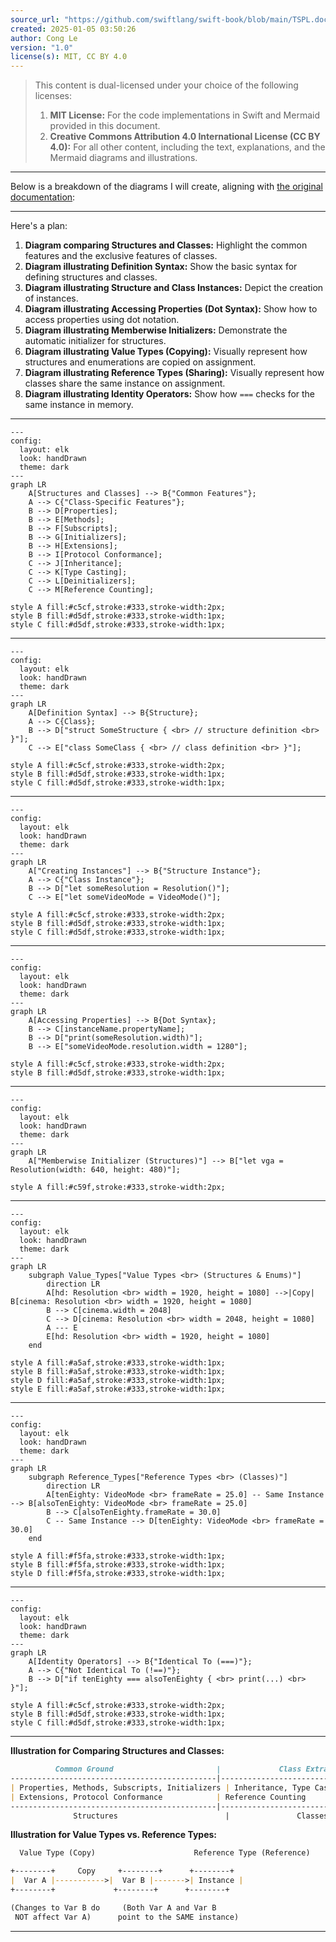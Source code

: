 ```yaml
---
source_url: "https://github.com/swiftlang/swift-book/blob/main/TSPL.docc/LanguageGuide/ClassesAndStructures.md"
created: 2025-01-05 03:50:26
author: Cong Le
version: "1.0"
license(s): MIT, CC BY 4.0
---
```



> This content is dual-licensed under your choice of the following licenses:
> 1.  **MIT License:** For the code implementations in Swift and Mermaid provided in this document.
> 2.  **Creative Commons Attribution 4.0 International License (CC BY 4.0):** For all other content, including the text, explanations, and the Mermaid diagrams and illustrations.

---


Below is a breakdown of the diagrams I will create, aligning with [the original documentation](https://github.com/swiftlang/swift-book/blob/main/TSPL.docc/LanguageGuide/ClassesAndStructures.md):

---




Here's a plan:
1. **Diagram comparing Structures and Classes:** Highlight the common features and the exclusive features of classes.
2. **Diagram illustrating Definition Syntax:** Show the basic syntax for defining structures and classes.
3. **Diagram illustrating Structure and Class Instances:** Depict the creation of instances.
4. **Diagram illustrating Accessing Properties (Dot Syntax):** Show how to access properties using dot notation.
5. **Diagram illustrating Memberwise Initializers:** Demonstrate the automatic initializer for structures.
6. **Diagram illustrating Value Types (Copying):** Visually represent how structures and enumerations are copied on assignment.
7. **Diagram illustrating Reference Types (Sharing):** Visually represent how classes share the same instance on assignment.
8. **Diagram illustrating Identity Operators:** Show how `===` checks for the same instance in memory.



----


```mermaid
---
config:
  layout: elk
  look: handDrawn
  theme: dark
---
graph LR
    A[Structures and Classes] --> B{"Common Features"};
    A --> C{"Class-Specific Features"};
    B --> D[Properties];
    B --> E[Methods];
    B --> F[Subscripts];
    B --> G[Initializers];
    B --> H[Extensions];
    B --> I[Protocol Conformance];
    C --> J[Inheritance];
    C --> K[Type Casting];
    C --> L[Deinitializers];
    C --> M[Reference Counting];

style A fill:#c5cf,stroke:#333,stroke-width:2px;
style B fill:#d5df,stroke:#333,stroke-width:1px;
style C fill:#d5df,stroke:#333,stroke-width:1px;

```

---


```mermaid
---
config:
  layout: elk
  look: handDrawn
  theme: dark
---
graph LR
    A[Definition Syntax] --> B{Structure};
    A --> C{Class};
    B --> D["struct SomeStructure { <br> // structure definition <br> }"];
    C --> E["class SomeClass { <br> // class definition <br> }"];

style A fill:#c5cf,stroke:#333,stroke-width:2px;
style B fill:#d5df,stroke:#333,stroke-width:1px;
style C fill:#d5df,stroke:#333,stroke-width:1px;

```

---


```mermaid
---
config:
  layout: elk
  look: handDrawn
  theme: dark
---
graph LR
    A["Creating Instances"] --> B{"Structure Instance"};
    A --> C{"Class Instance"};
    B --> D["let someResolution = Resolution()"];
    C --> E["let someVideoMode = VideoMode()"];

style A fill:#c5cf,stroke:#333,stroke-width:2px;
style B fill:#d5df,stroke:#333,stroke-width:1px;
style C fill:#d5df,stroke:#333,stroke-width:1px;

```


---


```mermaid
---
config:
  layout: elk
  look: handDrawn
  theme: dark
---
graph LR
    A[Accessing Properties] --> B{Dot Syntax};
    B --> C[instanceName.propertyName];
    B --> D["print(someResolution.width)"];
    B --> E["someVideoMode.resolution.width = 1280"];

style A fill:#c5cf,stroke:#333,stroke-width:2px;
style B fill:#d5df,stroke:#333,stroke-width:1px;

```


---


```mermaid
---
config:
  layout: elk
  look: handDrawn
  theme: dark
---
graph LR
    A["Memberwise Initializer (Structures)"] --> B["let vga = Resolution(width: 640, height: 480)"];

style A fill:#c59f,stroke:#333,stroke-width:2px;

```


---


```mermaid
---
config:
  layout: elk
  look: handDrawn
  theme: dark
---
graph LR
    subgraph Value_Types["Value Types <br> (Structures & Enums)"]
        direction LR
        A[hd: Resolution <br> width = 1920, height = 1080] -->|Copy| B[cinema: Resolution <br> width = 1920, height = 1080]
        B --> C[cinema.width = 2048]
        C --> D[cinema: Resolution <br> width = 2048, height = 1080]
        A --- E
        E[hd: Resolution <br> width = 1920, height = 1080]
    end

style A fill:#a5af,stroke:#333,stroke-width:1px;
style B fill:#a5af,stroke:#333,stroke-width:1px;
style D fill:#a5af,stroke:#333,stroke-width:1px;
style E fill:#a5af,stroke:#333,stroke-width:1px;

```

---



```mermaid
---
config:
  layout: elk
  look: handDrawn
  theme: dark
---
graph LR
    subgraph Reference_Types["Reference Types <br> (Classes)"]
        direction LR
        A[tenEighty: VideoMode <br> frameRate = 25.0] -- Same Instance --> B[alsoTenEighty: VideoMode <br> frameRate = 25.0]
        B --> C[alsoTenEighty.frameRate = 30.0]
        C -- Same Instance --> D[tenEighty: VideoMode <br> frameRate = 30.0]
    end

style A fill:#f5fa,stroke:#333,stroke-width:1px;
style B fill:#f5fa,stroke:#333,stroke-width:1px;
style D fill:#f5fa,stroke:#333,stroke-width:1px;

```

---



```mermaid
---
config:
  layout: elk
  look: handDrawn
  theme: dark
---
graph LR
    A[Identity Operators] --> B{"Identical To (===)"};
    A --> C{"Not Identical To (!==)"};
    B --> D["if tenEighty === alsoTenEighty { <br> print(...) <br> }"];

style A fill:#c5cf,stroke:#333,stroke-width:2px;
style B fill:#d5df,stroke:#333,stroke-width:1px;
style C fill:#d5df,stroke:#333,stroke-width:1px;

```

---


**Illustration for Comparing Structures and Classes:**

```markdown
          Common Ground                       |             Class Extras
----------------------------------------------|--------------------------------------------
| Properties, Methods, Subscripts, Initializers | Inheritance, Type Casting, Deinitializers |
| Extensions, Protocol Conformance            | Reference Counting                         |
----------------------------------------------|--------------------------------------------
              Structures                        |               Classes
```

**Illustration for Value Types vs. Reference Types:**

```markdown
  Value Type (Copy)                      Reference Type (Reference)

+--------+     Copy     +--------+      +--------+
|  Var A |----------->|  Var B |------->| Instance |
+--------+             +--------+      +--------+

(Changes to Var B do     (Both Var A and Var B
 NOT affect Var A)      point to the SAME instance)
```


---


